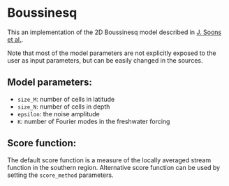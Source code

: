 # Boussinesq

This an implementation of the 2D Boussinesq model described in
[J. Soons et al.](https://doi.org/10.1017/jfm.2025.248).

Note that most of the model parameters are not explicitly exposed to
the user as input parameters, but can be easily changed in the sources. 

## Model parameters:
 - `size_M`: number of cells in latitude
 - `size_N`: number of cells in depth
 - `epsilon`: the noise amplitude
 - `K`: number of Fourier modes in the freshwater forcing


## Score function:

The default score function is a measure of the locally averaged
stream function in the southern region. Alternative score function
can be used by setting the `score_method` parameters.
